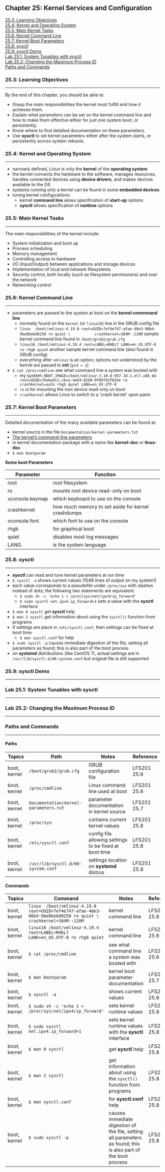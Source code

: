 Chapter 25: Kernel Services and Configuration
---------------------------------------------
  
[25.3: Learning Objectives](#253-learning-objectives)  
[25.4: Kernel and Operating System](#254-kernel-and-operating-system)  
[25.5: Main Kernel Tasks](#255-main-kernel-tasks)  
[25.6: Kernel Command Line](#256-kernel-command-line)  
[25.7: Kernel Boot Parameters](#257-kernel-boot-parameters)  
[25.8: sysctl](#258-sysctl)  
[25.9: sysctl Demo](#259-sysctl-demo)  
[Lab 25.1: System Tunables with sysctl](#lab-251-system-tunables-with-sysctl)  
[Lab 25.2: Changing the Maximum Process ID](#lab-252-changing-the-maximum-process-id)  
[Paths and Commands](#paths-and-commands)  
  
### 25.3: Learning Objectives
----
By the end of this chapter, you should be able to:
* Grasp the main responsibilities the kernel must fulfill and how it achieves them.
* Explain what parameters can be set on the kernel command line and how to make them effective either for just one system boot, or persistently.
* Know where to find detailed documentation on these parameters.
* Use **sysctl** to set kernel parameters either after the system starts, or persistently across system reboots. 
  
### 25.4: Kernel and Operating System
----
* narrowly defined, Linux is only the **kernel** of the **operating system**
* the kernel connects the hardware to the software, manages resources, handles connected devices using **device drivers**, and makes devices available to the OS
* systems running *only* a kernel can be found in some **embedded devices**
* tuning kernel configurations:
    * kernel **command line** alows specification of **start-up** options
    * **sysctl** allows specification of **runtime** options
  
### 25.5: Main Kernel Tasks
----
The main responsibilities of the kernel include:
* System initialization and boot up
* Process scheduling
* Memory management
* Controlling access to hardware
* I/O (Input/Output) between applications and storage devices
* Implementation of local and network filesystems
* Security control, both locally (such as filesystem permissions) and over the network
* Networking control
  
### 25.6: Kernel Command Line
----
* parameters are passed to the system at boot on the **kernel commmand line**
    * normally found on the `kernel` (or `linux16`) line in the GRUB config file
    * `linux  /boot/vmlinuz-4.19.0 root=UUID=7ef4e747-afae-48e3-90b4-9be8be8d0258 ro quiet \           crashkernel=384M-:128M` sample kernel command line found in `/boot/grub2/grub.cfg`
    * `linux16 /boot/vmlinuz-4.19.4 root=LABEL=RHEL7 LANG=en_US.UTF-8 ro rhgb quiet` another sample kernel command line (also found in GRUB config)
    * everything after `vmlinuz` is an option; options not understood by the kernel are passed to **init** (`pid = 1`)
* `$ cat /proc/cmdline` see what command line a system was booted with
    * my system: `BOOT_IMAGE=/boot/vmlinuz-3.10.0-957.10.1.el7.x86_64 root=UUID=76e6adc1-cbce-4eb4-82b8-0f89f42f82de ro crashkernel=auto rhgb quiet LANG=en_US.UTF-8`
    * `ro` is for mounting the root device read-only on boot
    * `crashkernel` allows Linux to switch to a 'crash kernel' upon panic
  
### 25.7: Kernel Boot Parameters
----
Detailed documentation of the many available parameters can be found at:
* kernel source in the file `Documentation/kernel-parameters.txt`
* [The kernel’s command-line parameters](https://www.kernel.org/doc/html/latest/admin-guide/kernel-parameters.html)
* in kernel documentation package with a name like **kernel-doc** or **linux-doc**
* `$ man bootparam`
  
**Some boot Parameters**
  
Parameter       | Function
---------       | --------
root            | root filesystem
ro              | mounts root device read-only on boot
vconsole.keymap | which keyboard to use on the console
crashkernel     | how much memory to set aside for kernel crashdumps
vconsole.font   | which font to use on the console
rhgb            | for graphical boot 
quiet           | disables most log messages
LANG            | is the system language
  
### 25.8: sysctl
----
* **sysctl** can read and tune kernel parameters at run time
* `$ sysctl -a` shows current values (1046 lines of output on my system!)
* each value corresponds to a pseudofile under `/proc/sys` with slashes instead of dots; the following two statements are equivalent:
    * `$ sudo sh -c 'echo 1 > /proc/sys/net/ipv4/ip_forward'`
    * `$ sudo sysctl net.ipv4.ip_forward=1` sets a value with the **sysctl** interface
* `$ man 8 sysctl` get **sysctl** help
* `$ man 2 sysctl` get information about using the `sysctl()` function from programs
* if settings are place in `/etc/sysctl.conf`, then settings can be fixed at boot time
    * `$ man sysctl.conf` for help
* `$ sudo sysctl -p` causes immediate digestion of the file, setting all parameters as found; this is also part of the boot process
* on **systemd** distributions (like CentOS 7), actual settings are in `/usr/lib/sysctl.d/00-system.conf` but original file is still supported
  
### 25.9: sysctl Demo
----

### Lab 25.1: System Tunables with sysctl
----

### Lab 25.2: Changing the Maximum Process ID
----

### Paths and Commands
----
  
#### Paths  

Topics | Path | Notes | Reference
------ | ---- | ----- | ---------
boot, kernel | `/boot/grub2/grub.cfg` | GRUB configuration file | LFS201 25.6
boot, kernel | `/proc/cmdline` | Linux command line used at boot | LFS201 25.6
boot, kernel | `Documentation/kernel-parameters.txt` | parameter documentation in kernel source | LFS201 25.7
boot, kernel | `/proc/sys` | contains current kernel values | LFS201 25.8
boot, kernel | `/etc/sysctl.conf` | config file allowing settings to be fixed at boot time | LFS201 25.8
boot, kernel | `/usr/lib/sysctl.d/00-system.conf` | settings location on **systemd** distros | LFS201 25.8

#### Commands  

Topics | Command | Notes | Reference
------ | ------- | ----- | ---------
boot, kernel | `linux  /boot/vmlinuz-4.19.0 root=UUID=7ef4e747-afae-48e3-90b4-9be8be8d0258 ro quiet \ crashkernel=384M-:128M` | kernel command line | LFS201 25.6
boot, kernel | `linux16 /boot/vmlinuz-4.19.4 root=LABEL=RHEL7 LANG=en_US.UTF-8 ro rhgb quiet` | kernel command line | LFS201 25.6
boot, kernel | `$ cat /proc/cmdline` | see what command line a system was booted with | LFS201 25.6
boot, kernel | `$ man bootparam` | kernel boot parameter documentation | LFS201 25.7
boot, kernel | `$ sysctl -a` | shows current values | LFS201 25.8
boot, kernel | `$ sudo sh -c 'echo 1 > /proc/sys/net/ipv4/ip_forward'` | sets kernel runtime values | LFS201 25.8
boot, kernel | `$ sudo sysctl net.ipv4.ip_forward=1` | sets kernel runtime values with the **sysctl** interface | LFS201 25.8
boot, kernel | `$ man 8 sysctl` | get **sysctl** help | LFS201 25.8
boot, kernel | `$ man 2 sysctl` | get information about using the `sysctl()` function from programs | LFS201 25.8
boot, kernel | `$ man sysctl.conf` | for **sysctl.conf** help | LFS201 25.8
boot, kernel | `$ sudo sysctl -p` | causes immediate digestion of the file, setting all parameters as found; this is also part of the boot process | LFS201 25.8
